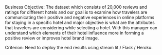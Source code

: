 <P- Hotel Rating Classification >

Business Objective:
 The dataset which consists of 20,000 reviews and ratings for different hotels and our goal is to examine how travelers are communicating
 their positive and negative experiences in online platforms for staying in a specific hotel and major objective is what are the attributes
 that travelers are considering while selecting a hotel. With this manager can understand which elements of their hotel influence more in forming a positive review or improves hotel brand image.

Criterion: 
Need to deploy the end results using stream lit / Flask / Heroku.
